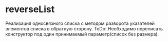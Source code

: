 # reverseList

Реализация односвязного списка с методом разворота указателей элементов списка в обратную сторону.
ToDo: Необходимо переписать конструктор под один принимаемый параметр(список без размера).
